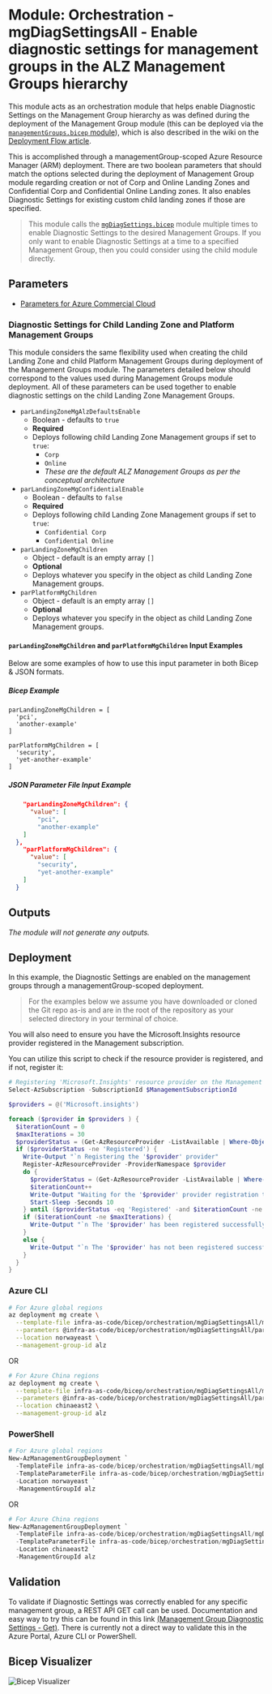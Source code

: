 # Module: Orchestration - mgDiagSettingsAll - Enable diagnostic settings for management groups in the ALZ Management Groups hierarchy

This module acts as an orchestration module that helps enable Diagnostic Settings on the Management Group hierarchy as was defined during the deployment of the Management Group module (this can be deployed via the [`managementGroups.bicep` module](https://github.com/Azure/ALZ-Bicep/tree/main/infra-as-code/bicep/modules/managementGroups)), which is also described in the wiki on the [Deployment Flow article](https://github.com/Azure/ALZ-Bicep/wiki/DeploymentFlow).

This is accomplished through a managementGroup-scoped Azure Resource Manager (ARM) deployment. There are two boolean parameters that should match the options selected during the deployment of Management Group module regarding creation or not of Corp and Online Landing Zones and Confidential Corp and Confidential Online Landing zones.
It also enables Diagnostic Settings for existing custom child landing zones if those are specified.


> This module calls the [`mgDiagSettings.bicep`](https://github.com/Azure/ALZ-Bicep/tree/main/infra-as-code/bicep/modules/mgDiagSettings) module multiple times to enable Diagnostic Settings to the desired Management Groups. If you only want to enable Diagnostic Settings at a time to a specified Management Group, then you could consider using the child module directly.

## Parameters

- [Parameters for Azure Commercial Cloud](generateddocs/mgDiagSettingsAll.bicep.md)

### Diagnostic Settings for Child Landing Zone and Platform Management Groups

This module considers the same flexibility used when creating the child Landing Zone and child Platform Management Groups during deployment of the Management Groups module. The parameters detailed below should correspond to the values used during Management Groups module deployment. All of these parameters can be used together to enable diagnostic settings on the child Landing Zone Management Groups.

- `parLandingZoneMgAlzDefaultsEnable`
  - Boolean - defaults to `true`
  - **Required**
  - Deploys following child Landing Zone Management groups if set to `true`:
    - `Corp`
    - `Online`
    - *These are the default ALZ Management Groups as per the conceptual architecture*
- `parLandingZoneMgConfidentialEnable`
  - Boolean - defaults to `false`
  - **Required**
  - Deploys following child Landing Zone Management groups if set to `true`:
    - `Confidential Corp`
    - `Confidential Online`
- `parLandingZoneMgChildren`
  - Object - default is an empty array `[]`
  - **Optional**
  - Deploys whatever you specify in the object as child Landing Zone Management groups.
- `parPlatformMgChildren`
  - Object - default is an empty array `[]`
  - **Optional**
  - Deploys whatever you specify in the object as child Landing Zone Management groups.

#### `parLandingZoneMgChildren` and `parPlatformMgChildren` Input Examples

Below are some examples of how to use this input parameter in both Bicep & JSON formats.

##### Bicep Example

```bicep
parLandingZoneMgChildren = [
  'pci',
  'another-example'
]

parPlatformMgChildren = [
  'security',
  'yet-another-example'
]
```

##### JSON Parameter File Input Example

```json
    "parLandingZoneMgChildren": {
      "value": [
        "pci",
        "another-example"
    ]
  },
    "parPlatformMgChildren": {
      "value": [
        "security",
        "yet-another-example"
    ]
  }
```

## Outputs

*The module will not generate any outputs.*

## Deployment

In this example, the Diagnostic Settings are enabled on the management groups through a managementGroup-scoped deployment.

> For the examples below we assume you have downloaded or cloned the Git repo as-is and are in the root of the repository as your selected directory in your terminal of choice.

You will also need to ensure you have the Microsoft.Insights resource provider registered in the Management subscription.

You can utilize this script to check if the resource provider is registered, and if not, register it:
```powershell
# Registering 'Microsoft.Insights' resource provider on the Management subscription
Select-AzSubscription -SubscriptionId $ManagementSubscriptionId

$providers = @('Microsoft.insights')

foreach ($provider in $providers ) {
  $iterationCount = 0
  $maxIterations = 30
  $providerStatus = (Get-AzResourceProvider -ListAvailable | Where-Object ProviderNamespace -eq $provider).registrationState
  if ($providerStatus -ne 'Registered') {
    Write-Output "`n Registering the '$provider' provider"
    Register-AzResourceProvider -ProviderNamespace $provider
    do {
      $providerStatus = (Get-AzResourceProvider -ListAvailable | Where-Object ProviderNamespace -eq $provider).registrationState
      $iterationCount++
      Write-Output "Waiting for the '$provider' provider registration to complete....waiting 10 seconds"
      Start-Sleep -Seconds 10
    } until ($providerStatus -eq 'Registered' -and $iterationCount -ne $maxIterations)
    if ($iterationCount -ne $maxIterations) {
      Write-Output "`n The '$provider' has been registered successfully"
    }
    else {
      Write-Output "`n The '$provider' has not been registered successfully"
    }
  }
}
```

### Azure CLI

```bash
# For Azure global regions
az deployment mg create \
  --template-file infra-as-code/bicep/orchestration/mgDiagSettingsAll/mgDiagSettingsAll.bicep \
  --parameters @infra-as-code/bicep/orchestration/mgDiagSettingsAll/parameters/mgDiagSettingsAll.parameters.all.json \
  --location norwayeast \
  --management-group-id alz
```

OR

```bash
# For Azure China regions
az deployment mg create \
  --template-file infra-as-code/bicep/orchestration/mgDiagSettingsAll/mgDiagSettingsAll.bicep \
  --parameters @infra-as-code/bicep/orchestration/mgDiagSettingsAll/parameters/mgDiagSettingsAll.parameters.all.json \
  --location chinaeast2 \
  --management-group-id alz
```

### PowerShell

```powershell
# For Azure global regions
New-AzManagementGroupDeployment `
  -TemplateFile infra-as-code/bicep/orchestration/mgDiagSettingsAll/mgDiagSettingsAll.bicep `
  -TemplateParameterFile infra-as-code/bicep/orchestration/mgDiagSettingsAll/parameters/mgDiagSettingsAll.parameters.all.json `
  -Location norwayeast `
  -ManagementGroupId alz

```

OR

```powershell
# For Azure China regions
New-AzManagementGroupDeployment `
  -TemplateFile infra-as-code/bicep/orchestration/mgDiagSettingsAll/mgDiagSettingsAll.bicep `
  -TemplateParameterFile infra-as-code/bicep/orchestration/mgDiagSettingsAll/parameters/mgDiagSettingsAll.parameters.all.json `
  -Location chinaeast2 `
  -ManagementGroupId alz

```

## Validation

To validate if Diagnostic Settings was correctly enabled for any specific management group, a REST API GET call can be used. Documentation and easy way to try this can be found in this link [(Management Group Diagnostic Settings - Get)](https://learn.microsoft.com/rest/api/monitor/management-group-diagnostic-settings/get?tabs=HTTP&tryIt=true&source=docs#code-try-0). There is currently not a direct way to validate this in the Azure Portal, Azure CLI or PowerShell.

## Bicep Visualizer

![Bicep Visualizer](media/bicepVisualizer.png "Bicep Visualizer")
